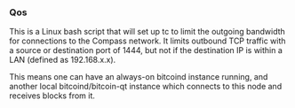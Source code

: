 ### Qos ###

This is a Linux bash script that will set up tc to limit the outgoing bandwidth for connections to the Compass network. It limits outbound TCP traffic with a source or destination port of 1444, but not if the destination IP is within a LAN (defined as 192.168.x.x).

This means one can have an always-on bitcoind instance running, and another local bitcoind/bitcoin-qt instance which connects to this node and receives blocks from it.
